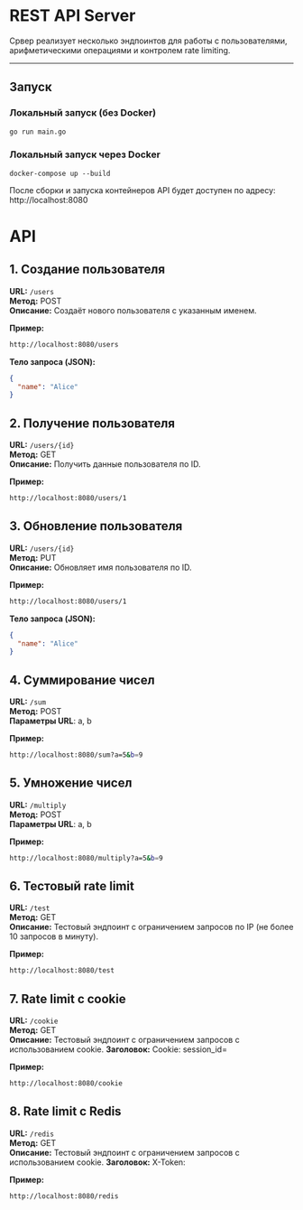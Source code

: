 # REST API Server

Срвер реализует несколько эндпоинтов для работы с пользователями, арифметическими операциями и контролем rate limiting.

---

## Запуск

### Локальный запуск (без Docker)

```bash
go run main.go
```

### Локальный запуск через Docker

```
docker-compose up --build
```
После сборки и запуска контейнеров API будет доступен по адресу:
http://localhost:8080

# API

## 1. Создание пользователя

**URL:** `/users`  
**Метод:** POST  
**Описание:** Создаёт нового пользователя с указанным именем.

**Пример:**

```bash
http://localhost:8080/users
```

**Тело запроса (JSON):**

```json
{
  "name": "Alice"
}
```

## 2. Получение пользователя

**URL:** `/users/{id}`  
**Метод:** GET  
**Описание:** Получить данные пользователя по ID.

**Пример:**

```bash
http://localhost:8080/users/1
```

## 3. Обновление пользователя

**URL:** `/users/{id}`  
**Метод:** PUT  
**Описание:** Обновляет имя пользователя по ID.

**Пример:**

```bash
http://localhost:8080/users/1
```

**Тело запроса (JSON):**

```json
{
  "name": "Alice"
}
```

## 4. Суммирование чисел

**URL:** `/sum`  
**Метод:** POST  
**Параметры URL**: a, b

**Пример:**

```bash
http://localhost:8080/sum?a=5&b=9
```

## 5. Умножение чисел 

**URL:** `/multiply`  
**Метод:** POST  
**Параметры URL**: a, b

**Пример:**

```bash
http://localhost:8080/multiply?a=5&b=9
```

## 6. Тестовый rate limit 

**URL:** `/test`  
**Метод:** GET  
**Описание:** Тестовый эндпоинт с ограничением запросов по IP (не более 10 запросов в минуту).

**Пример:**

```bash
http://localhost:8080/test
```

## 7. Rate limit с cookie

**URL:** `/cookie`  
**Метод:** GET  
**Описание:** Тестовый эндпоинт с ограничением запросов с использованием cookie.
**Заголовок:** Cookie: session_id=<id>


**Пример:**

```bash
http://localhost:8080/cookie
```

## 8. Rate limit с Redis 

**URL:** `/redis`  
**Метод:** GET  
**Описание:** Тестовый эндпоинт с ограничением запросов с использованием cookie.
**Заголовок:** X-Token: <token>

**Пример:**

```bash
http://localhost:8080/redis
```

